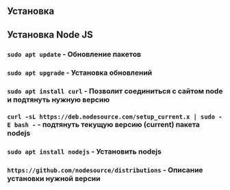 Установка
-

## Установка Node JS

### `sudo apt update` - Обновление пакетов
### `sudo apt upgrade` - Установка обновлений
### `sudo apt install curl` - Позволит соединиться с сайтом node и подтянуть нужную версию
### `curl -sL https://deb.nodesource.com/setup_current.x | sudo -E bash -` - подтянуть текущую версию (current) пакета nodejs
### `sudo apt install nodejs` - Установить nodejs


### `https://github.com/nodesource/distributions` - Описание установки нужной версии


